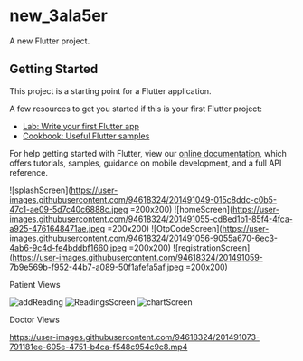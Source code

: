 # new_3ala5er

A new Flutter project.

## Getting Started

This project is a starting point for a Flutter application.

A few resources to get you started if this is your first Flutter project:

- [Lab: Write your first Flutter app](https://flutter.dev/docs/get-started/codelab)
- [Cookbook: Useful Flutter samples](https://flutter.dev/docs/cookbook)

For help getting started with Flutter, view our
[online documentation](https://flutter.dev/docs), which offers tutorials,
samples, guidance on mobile development, and a full API reference.

![splashScreen](https://user-images.githubusercontent.com/94618324/201491049-015c8ddc-c0b5-47c1-ae09-5d7c40c6888c.jpeg =200x200)
![homeScreen](https://user-images.githubusercontent.com/94618324/201491055-cd8ed1b1-85f4-4fca-a925-4761648471ae.jpeg =200x200)
![OtpCodeScreen](https://user-images.githubusercontent.com/94618324/201491056-9055a670-6ec3-4ab6-9c4d-fe4bddbf1660.jpeg =200x200)
![registrationScreen](https://user-images.githubusercontent.com/94618324/201491059-7b9e569b-f952-44b7-a089-50f1afefa5af.jpeg =200x200)

Patient Views 

![addReading](https://user-images.githubusercontent.com/94618324/201491065-7dea8a9c-879a-467e-87f3-3426e4fe9f38.jpeg)
![ReadingsScreen](https://user-images.githubusercontent.com/94618324/201491068-9e1c2e99-6a93-4f98-9f0d-e06800623721.jpeg)
![chartScreen](https://user-images.githubusercontent.com/94618324/201491070-6f1e2c36-ae53-4411-b8a2-8d2995a0e74e.jpeg)


Doctor Views 

https://user-images.githubusercontent.com/94618324/201491073-791181ee-605e-4751-b4ca-f548c954c9c8.mp4

